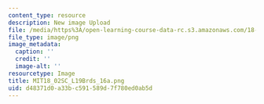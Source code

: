 ```yaml
---
content_type: resource
description: New image Upload
file: /media/https%3A/open-learning-course-data-rc.s3.amazonaws.com/18-02sc-multivariable-calculus-fall-2010/d48371d0a33bc591589d7f780ed0ab5d_MIT18_02SC_L19Brds_16a.png
file_type: image/png
image_metadata:
  caption: ''
  credit: ''
  image-alt: ''
resourcetype: Image
title: MIT18_02SC_L19Brds_16a.png
uid: d48371d0-a33b-c591-589d-7f780ed0ab5d
---
```

